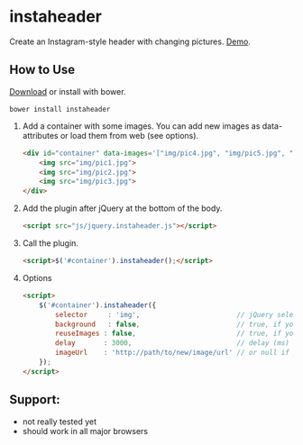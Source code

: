 instaheader
====

Create an Instagram-style header with changing pictures. [Demo](http://splagemann.github.io/instaheader/).

How to Use
----------

[Download](https://github.com/splagemann/instaheader/archive/master.zip) or install with bower.

```
bower install instaheader
```

1. Add a container with some images. You can add new images as data-attributes or load them from web (see options).
    ```html
    <div id="container" data-images='["img/pic4.jpg", "img/pic5.jpg", "img/pic6.jpg"]'>
        <img src="img/pic1.jpg">
        <img src="img/pic2.jpg">
        <img src="img/pic3.jpg">
    </div>
    ```

2. Add the plugin after jQuery at the bottom of the body.

    ```html
    <script src="js/jquery.instaheader.js"></script>
    ```

3. Call the plugin.
    ```html
    <script>$('#container').instaheader();</script>
    ```

4. Options
    ```html
    <script>
        $('#container').instaheader({
            selector     : 'img',                        // jQuery selector to find images that should be replaced
            background   : false,                        // true, if you want to change background images 
            reuseImages : false,                         // true, if you are using data-attribute and want to reuse images
            delay       : 3000,                          // delay (ms)
            imageUrl    : 'http://path/to/new/image/url' // or null if you use data-attribute
        });
   </script>
   ```

Support:
--------
* not really tested yet
* should work in all major browsers
